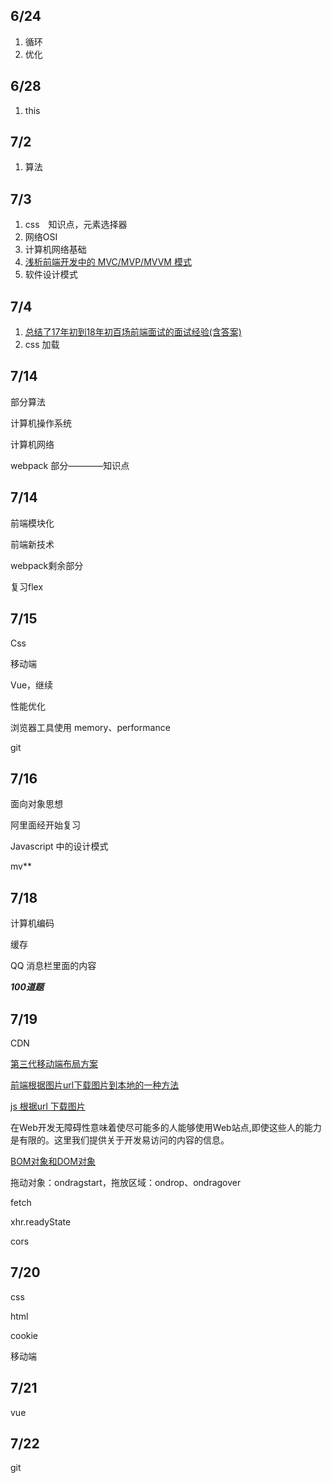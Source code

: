 ## 6/24

1. 循环
2. 优化



## 6/28

1. this

## 7/2

1. 算法

## 7/3

1. css　知识点，元素选择器
2. 网络OSI
3. 计算机网络基础
4. [浅析前端开发中的 MVC/MVP/MVVM 模式](<https://juejin.im/post/593021272f301e0058273468>)
5. 软件设计模式

## 7/4

1. [总结了17年初到18年初百场前端面试的面试经验(含答案)](<https://juejin.im/post/5b44a485e51d4519945fb6b7#heading-92>)
2. css 加载

## 7/14

部分算法

计算机操作系统

计算机网络

webpack 部分————知识点

## 7/14

前端模块化

前端新技术

webpack剩余部分

复习flex

## 7/15

Css 

移动端

Vue，继续

性能优化

浏览器工具使用 memory、performance

git

## 7/16

面向对象思想

阿里面经开始复习

Javascript 中的设计模式

mv**

## 7/18

计算机编码

缓存

QQ 消息栏里面的内容

***100道题***

## 7/19

CDN

[第三代移动端布局方案](https://juejin.im/post/5cb078f05188251ace1fedb4#heading-4)

[前端根据图片url下载图片到本地的一种方法](https://www.jianshu.com/p/edff02b7944d)

[js 根据url 下载图片](https://www.cnblogs.com/liulinjie/p/10245483.html)

在Web开发无障碍性意味着使尽可能多的人能够使用Web站点,即使这些人的能力是有限的。这里我们提供关于开发易访问的内容的信息。

[BOM对象和DOM对象](https://www.cnblogs.com/believepd/p/9850814.html) 

拖动对象：ondragstart，拖放区域：ondrop、ondragover

fetch

xhr.readyState

cors

## 7/20

css

html

cookie

移动端

## 7/21

vue

## 7/22

git